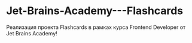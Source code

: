 # Jet-Brains-Academy---Flashcards
Реализация проекта Flashcards в рамках курса Frontend Developer от Jet Brains Academy!

